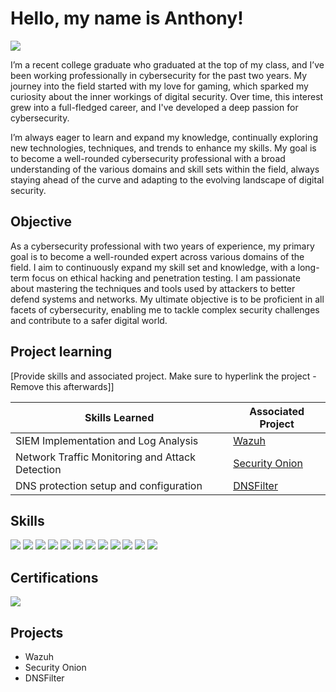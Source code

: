 # Hello, my name is Anthony! 
<a href="https://www.linkedin.com/in/anthony-kendall-774191200/"><img src="https://img.shields.io/badge/-LinkedIn-0072b1?&style=for-the-badge&logo=linkedin&logoColor=white" /></a>

I’m a recent college graduate who graduated at the top of my class, and I’ve been working professionally in cybersecurity for the past two years. My journey into the field started with my love for gaming, which sparked my curiosity about the inner workings of digital security. Over time, this interest grew into a full-fledged career, and I've developed a deep passion for cybersecurity.

I’m always eager to learn and expand my knowledge, continually exploring new technologies, techniques, and trends to enhance my skills. My goal is to become a well-rounded cybersecurity professional with a broad understanding of the various domains and skill sets within the field, always staying ahead of the curve and adapting to the evolving landscape of digital security.

## Objective

As a cybersecurity professional with two years of experience, my primary goal is to become a well-rounded expert across various domains of the field. I aim to continuously expand my skill set and knowledge, with a long-term focus on ethical hacking and penetration testing. I am passionate about mastering the techniques and tools used by attackers to better defend systems and networks. My ultimate objective is to be proficient in all facets of cybersecurity, enabling me to tackle complex security challenges and contribute to a safer digital world.

## Project learning
[Provide skills and associated project. Make sure to hyperlink the project - Remove this afterwards]]

| Skills Learned                                        | Associated Project         |
|-----------------------------------------------|----------------------------|
| SIEM Implementation and Log Analysis          | <a href="https://github.com/AnthonyKendall/Wazuh">Wazuh</a>|
| Network Traffic Monitoring and Attack Detection | <a href="https://github.com/AnthonyKendall/Security-Onion">Security Onion</a>|
| DNS protection setup and configuration | <a href="https://github.com/AnthonyKendall/DNSFilter">DNSFilter</a>|


## Skills

<div>
    <img src="https://img.shields.io/badge/-Wireshark-1679A7?&style=for-the-badge&logo=Wireshark&logoColor=white" />
    <img src="https://img.shields.io/badge/-Suricata-EF3B2D?&style=for-the-badge&logo=Suricata&logoColor=white" />
    <img src="https://img.shields.io/badge/-Zeek-777BB4?&style=for-the-badge&logo=Zeek&logoColor=white" />
    <img src="https://img.shields.io/badge/-Security%20Onion-00BAFF?style=for-the-badge&logoColor=blue" />
    <img src="https://img.shields.io/badge/-Darktrace-000000?style=for-the-badge" />
    <img src="https://img.shields.io/badge/-Microsoft_Defender_for_Endpoint-00A4EF?&style=for-the-badge&logo=Microsoft&logoColor=white" />
    <img src="https://img.shields.io/badge/-SentinelOne-7033FD?style=for-the-badge" />
    <img src="https://img.shields.io/badge/-CrowdStrike-FF0000?style=for-the-badge" />
    <img src="https://img.shields.io/badge/-Elastic-005571?&style=for-the-badge&logo=Elastic&logoColor=white" />
    <img src="https://img.shields.io/badge/-Wazuh-40AEF0?style=for-the-badge" />
    <img src="https://img.shields.io/badge/-Palo%20Alto-3F4F75?style=for-the-badge&logo=paloaltonetworks" />
    <img src="https://img.shields.io/badge/-ProofPoint-525DDC?style=for-the-badge" />
    
</div>

## Certifications

<div>
<img src="https://img.shields.io/badge/-CC-333333?style=for-the-badge&logo=isc2" />
</div>

## Projects
- Wazuh
- Security Onion
- DNSFilter
